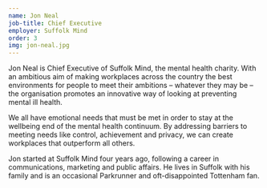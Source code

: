 ```yaml
---
name: Jon Neal
job-title: Chief Executive
employer: Suffolk Mind
order: 3
img: jon-neal.jpg
---
```


Jon Neal is Chief Executive of Suffolk Mind, the mental health charity. With an ambitious aim of making workplaces across the country the best environments for people to meet their ambitions – whatever they may be – the organisation promotes an innovative way of looking at preventing mental ill health.

We all have emotional needs that must be met in order to stay at the wellbeing end of the mental health continuum. By addressing barriers to meeting needs like control, achievement and privacy, we can create workplaces that outperform all others.

Jon started at Suffolk Mind four years ago, following a career in communications, marketing and public affairs. He lives in Suffolk with his family and is an occasional Parkrunner and oft-disappointed Tottenham fan.
